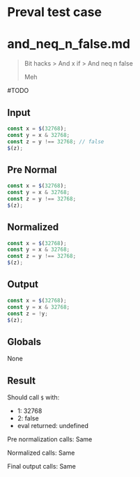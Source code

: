 # Preval test case

# and_neq_n_false.md

> Bit hacks > And x if > And neq n false
>
> Meh

#TODO

## Input

`````js filename=intro
const x = $(32768);
const y = x & 32768;
const z = y !== 32768; // false
$(z);
`````

## Pre Normal

`````js filename=intro
const x = $(32768);
const y = x & 32768;
const z = y !== 32768;
$(z);
`````

## Normalized

`````js filename=intro
const x = $(32768);
const y = x & 32768;
const z = y !== 32768;
$(z);
`````

## Output

`````js filename=intro
const x = $(32768);
const y = x & 32768;
const z = !y;
$(z);
`````

## Globals

None

## Result

Should call `$` with:
 - 1: 32768
 - 2: false
 - eval returned: undefined

Pre normalization calls: Same

Normalized calls: Same

Final output calls: Same
